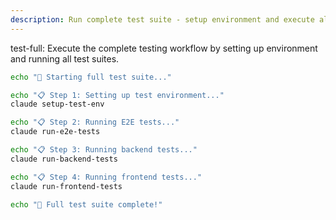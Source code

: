 ```yaml
---
description: Run complete test suite - setup environment and execute all tests
---
```


test-full: Execute the complete testing workflow by setting up environment and running all test suites.

```bash
echo "🚀 Starting full test suite..."

echo "📋 Step 1: Setting up test environment..."
claude setup-test-env

echo "📋 Step 2: Running E2E tests..."
claude run-e2e-tests

echo "📋 Step 3: Running backend tests..."
claude run-backend-tests

echo "📋 Step 4: Running frontend tests..."
claude run-frontend-tests

echo "🎉 Full test suite complete!"
```